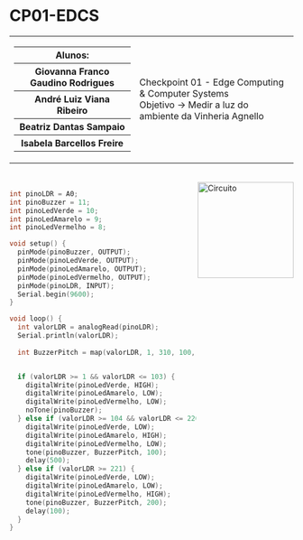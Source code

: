 # CP01-EDCS

<table>
  <tr>
    <td>
      <div>
        <table>
          <tr>
            <th>Alunos:</th>
          </tr>
          <tr>
            <th>Giovanna Franco Gaudino Rodrigues</th>
          </tr>
          <tr>
            <th>André Luiz Viana Ribeiro</th>
          </tr>
          <tr>
            <th>Beatriz Dantas Sampaio</th>
          </tr>
          <tr>
            <th>Isabela Barcellos Freire</th>
          </tr>
        </table>
      </div>
    </td>
    <td>
      <div>
        Checkpoint 01 - Edge Computing & Computer Systems
        <br>
        Objetivo → Medir a luz do ambiente da Vinheria Agnello
      </div>
    </td>
  </tr>
</table>


<br>

<img height="170em" src="https://github.com/Ctrl-Alt-Challenge/CP01-EDCS/assets/110347145/380dc885-c458-4837-be2e-220c2b4f8a35" alt="Circuito" align="right">

<div align="left" width="600px">
  
```c++
int pinoLDR = A0;
int pinoBuzzer = 11;
int pinoLedVerde = 10;
int pinoLedAmarelo = 9;
int pinoLedVermelho = 8;

void setup() {
  pinMode(pinoBuzzer, OUTPUT);
  pinMode(pinoLedVerde, OUTPUT);
  pinMode(pinoLedAmarelo, OUTPUT);
  pinMode(pinoLedVermelho, OUTPUT);
  pinMode(pinoLDR, INPUT);
  Serial.begin(9600);
}

void loop() {
  int valorLDR = analogRead(pinoLDR);
  Serial.println(valorLDR);
  
  int BuzzerPitch = map(valorLDR, 1, 310, 100, 400);


  if (valorLDR >= 1 && valorLDR <= 103) {  
    digitalWrite(pinoLedVerde, HIGH);
    digitalWrite(pinoLedAmarelo, LOW);
    digitalWrite(pinoLedVermelho, LOW);
    noTone(pinoBuzzer); 
  } else if (valorLDR >= 104 && valorLDR <= 220) { 
    digitalWrite(pinoLedVerde, LOW);
    digitalWrite(pinoLedAmarelo, HIGH);
    digitalWrite(pinoLedVermelho, LOW);
    tone(pinoBuzzer, BuzzerPitch, 100);
    delay(500);
  } else if (valorLDR >= 221) { 
    digitalWrite(pinoLedVerde, LOW);
    digitalWrite(pinoLedAmarelo, LOW);
    digitalWrite(pinoLedVermelho, HIGH);
    tone(pinoBuzzer, BuzzerPitch, 200); 
    delay(100);
  }
}

```
  </div>
